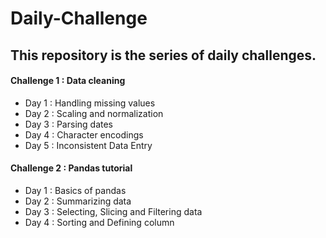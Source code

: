 # Daily-Challenge

## This repository is the series of daily challenges.

#### Challenge 1 : Data cleaning
* Day 1 : Handling missing values
* Day 2 : Scaling and normalization
* Day 3 : Parsing dates
* Day 4 : Character encodings
* Day 5 : Inconsistent Data Entry
  
#### Challenge 2 : Pandas tutorial
* Day 1 : Basics of pandas
* Day 2 : Summarizing data
* Day 3 : Selecting, Slicing and Filtering data
* Day 4 : Sorting and Defining column
